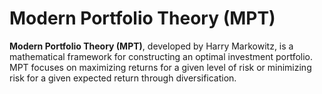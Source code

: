 # **Modern Portfolio Theory (MPT)**

**Modern Portfolio Theory (MPT)**, developed by Harry Markowitz, is a mathematical framework for constructing an optimal investment portfolio. MPT focuses on maximizing returns for a given level of risk or minimizing risk for a given expected return through diversification.

 